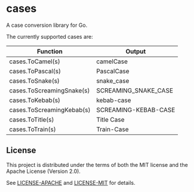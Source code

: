 # cases

A case conversion library for Go.

The currently supported cases are:

| Function                  | Output               |
| ------------------------- | -------------------- |
| cases.ToCamel(s)          | camelCase            |
| cases.ToPascal(s)         | PascalCase           |
| cases.ToSnake(s)          | snake_case           |
| cases.ToScreamingSnake(s) | SCREAMING_SNAKE_CASE |
| cases.ToKebab(s)          | kebab-case           |
| cases.ToScreamingKebab(s) | SCREAMING-KEBAB-CASE |
| cases.ToTitle(s)          | Title Case           |
| cases.ToTrain(s)          | Train-Case           |

## License

This project is distributed under the terms of both the MIT license and the
Apache License (Version 2.0).

See [LICENSE-APACHE](LICENSE-APACHE) and [LICENSE-MIT](LICENSE-MIT) for details.
